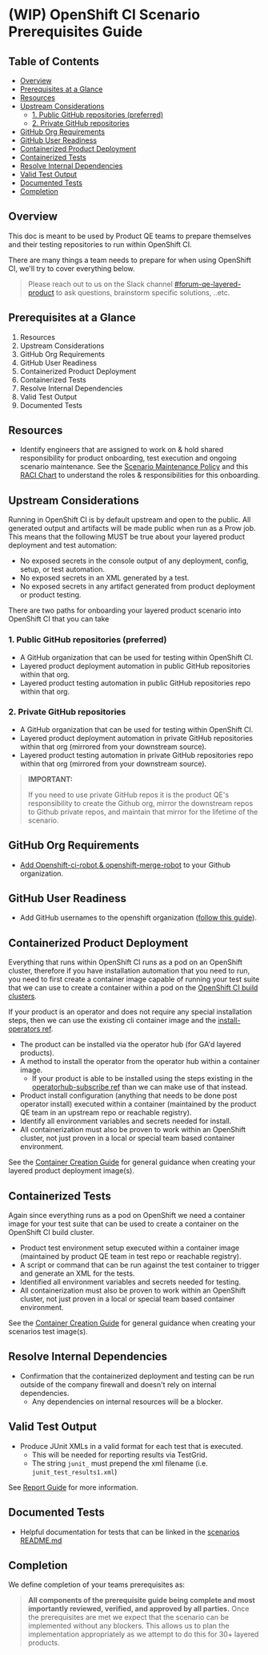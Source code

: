 # (WIP) OpenShift CI Scenario Prerequisites Guide<!-- omit from toc -->

## Table of Contents<!-- omit from toc -->

- [Overview](#overview)
- [Prerequisites at a Glance](#prerequisites-at-a-glance)
- [Resources](#resources)
- [Upstream Considerations](#upstream-considerations)
  - [1. Public GitHub repositories (preferred)](#1-public-github-repositories-preferred)
  - [2. Private GitHub repositories](#2-private-github-repositories)
- [GitHub Org Requirements](#github-org-requirements)
- [GitHub User Readiness](#github-user-readiness)
- [Containerized Product Deployment](#containerized-product-deployment)
- [Containerized Tests](#containerized-tests)
- [Resolve Internal Dependencies](#resolve-internal-dependencies)
- [Valid Test Output](#valid-test-output)
- [Documented Tests](#documented-tests)
- [Completion](#completion)

## Overview

This doc is meant to be used by Product QE teams to prepare themselves and their testing repositories to run within OpenShift CI.

There are many things a team needs to prepare for when using OpenShift CI, we'll try to cover everything below.

>Please reach out to us on the Slack channel [#forum-qe-layered-product](https://redhat-internal.slack.com/archives/C04QDE5TK1C) to ask questions, brainstorm specific solutions, ..etc.

## Prerequisites at a Glance

1. Resources
2. Upstream Considerations
3. GitHub Org Requirements
4. GitHub User Readiness
5. Containerized Product Deployment
6. Containerized Tests
7. Resolve Internal Dependencies
8. Valid Test Output
9. Documented Tests

## Resources

- Identify engineers that are assigned to work on & hold shared responsibility for product onboarding, test execution and ongoing scenario maintenance. See the [Scenario Maintenance Policy](../Policy/Maintenance/Scenario_Maintenance_Policy.md) and this [RACI Chart](RACI_Chart.md) to understand the roles & responsibilities for this onboarding.

## Upstream Considerations

Running in OpenShift CI is by default upstream and open to the public. All generated output and artifacts will be made public when run as a Prow job. This means that the following MUST be true about your layered product deployment and test automation:

- No exposed secrets in the console output of any deployment, config, setup, or test automation.
- No exposed secrets in an XML generated by a test.
- No exposed secrets in any artifact generated from product deployment or product testing.

There are two paths for onboarding your layered product scenario into OpenShift CI that you can take

### 1. Public GitHub repositories (preferred)

- A GitHub organization that can be used for testing within OpenShift CI.
- Layered product deployment automation in public GitHub repositories within that org.
- Layered product testing automation in public GitHub repositories repo within that org.

### 2. Private GitHub repositories

- A GitHub organization that can be used for testing within OpenShift CI.
- Layered product deployment automation in private GitHub repositories within that org (mirrored from your downstream source).
- Layered product testing automation in private GitHub repositories repo within that org (mirrored from your downstream source).

> **IMPORTANT:**
>
>If you need to use private GitHub repos it is the product QE's responsibility to create the Github org, mirror the downstream repos to Github private repos, and maintain that mirror for the lifetime of the scenario.

## GitHub Org Requirements

- [Add Openshift-ci-robot & openshift-merge-robot](https://docs.ci.openshift.org/docs/how-tos/onboarding-a-new-component/#granting-robots-privileges-and-installing-the-github-app) to your Github organization.

## GitHub User Readiness

- Add GitHub usernames to the openshift organization ([follow this guide](https://source.redhat.com/groups/public/atomicopenshift/atomicopenshift_wiki/openshift_onboarding_checklist_for_github)).

## Containerized Product Deployment

Everything that runs within OpenShift CI runs as a pod on an OpenShift cluster, therefore if you have installation automation that you need to run, you need to first create a container image capable of running your test suite that we can use to create a container within a pod on the [OpenShift CI build clusters](https://docs.ci.openshift.org/docs/getting-started/useful-links/#clusters).

If your product is an operator and does not require any special installation steps, then we can use the existing cli container image and the [install-operators ref](https://steps.ci.openshift.org/reference/install-operators).

- The product can be installed via the operator hub (for GA'd layered products).
- A method to install the operator from the operator hub within a container image.
  - If your product is able to be installed using the steps existing in the  [operatorhub-subscribe ref](https://github.com/openshift/release/tree/master/ci-operator/step-registry/operatorhub/subscribe) than we can make use of that instead.
- Product install configuration (anything that needs to be done post operator install) executed within a container (maintained by the product QE team in an upstream repo or reachable registry).
- Identify all environment variables and secrets needed for install.
- All containerization must also be proven to work within an OpenShift cluster, not just proven in a local or special team based container environment.

See the [Container Creation Guide](../OCP_CI_Tutorials/Containers/Container_Creation_Guide.md) for general guidance when creating your layered product deployment image(s).

## Containerized Tests

Again since everything runs as a pod on OpenShift we need a container image for your test suite that can be used to create a container on the OpenShift CI build cluster. 

- Product test environment setup executed within a container image (maintained by product QE team in test repo or reachable registry).
- A script or command that can be run against the test container to trigger and generate an XML for the tests.
- Identified all environment variables and secrets needed for testing.
- All containerization must also be proven to work within an OpenShift cluster, not just proven in a local or special team based container environment.

See the [Container Creation Guide](../OCP_CI_Tutorials/Containers/Container_Creation_Guide.md) for general guidance when creating your scenarios test image(s).

## Resolve Internal Dependencies

- Confirmation that the containerized deployment and testing can be run outside of the company firewall and doesn't rely on internal dependencies.
  - Any dependencies on internal resources will be a blocker.

## Valid Test Output

- Produce JUnit XMLs in a valid format for each test that is executed.
  - This will be needed for reporting results via TestGrid.
  - The string `junit_` must prepend the xml filename (i.e. `junit_test_results1.xml`)

See [Report Guide](../OCP_CI_Tutorials/Reporting/Reporting_Guide.md) for more information.

## Documented Tests

- Helpful documentation for tests that can be linked in the [scenarios README.md](../Policy/Documentation/Scenario_Documentation_Policy.md)

## Completion

We define completion of your teams prerequisites as:

> **All components of the prerequisite guide being complete and most importantly reviewed, verified, and approved by all parties.** Once the prerequisites are met we expect that the scenario can be implemented without any blockers. This allows us to plan the implementation appropriately as we attempt to do this for 30+ layered products.
>
